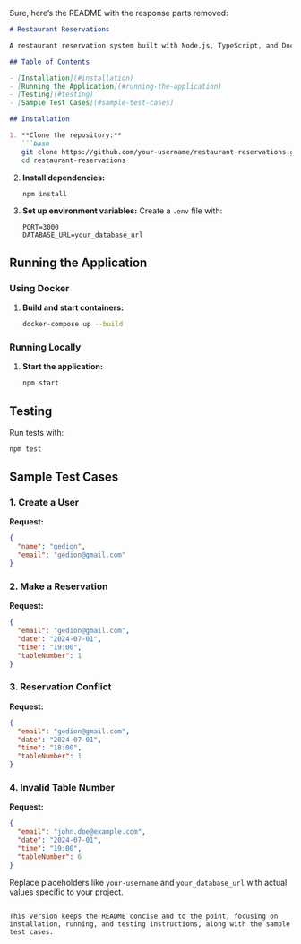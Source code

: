 Sure, here’s the README with the response parts removed:

```markdown
# Restaurant Reservations

A restaurant reservation system built with Node.js, TypeScript, and Docker.

## Table of Contents

- [Installation](#installation)
- [Running the Application](#running-the-application)
- [Testing](#testing)
- [Sample Test Cases](#sample-test-cases)

## Installation

1. **Clone the repository:**
   ```bash
   git clone https://github.com/your-username/restaurant-reservations.git
   cd restaurant-reservations
   ```

2. **Install dependencies:**
   ```bash
   npm install
   ```

3. **Set up environment variables:**
   Create a `.env` file with:
   ```plaintext
   PORT=3000
   DATABASE_URL=your_database_url
   ```

## Running the Application

### Using Docker

1. **Build and start containers:**
   ```bash
   docker-compose up --build
   ```

### Running Locally

1. **Start the application:**
   ```bash
   npm start
   ```

## Testing

Run tests with:
```bash
npm test
```

## Sample Test Cases

### 1. Create a User
**Request:**
```json
{
  "name": "gedion",
  "email": "gedion@gmail.com"
}
```

### 2. Make a Reservation
**Request:**
```json
{
  "email": "gedion@gmail.com",
  "date": "2024-07-01",
  "time": "19:00",
  "tableNumber": 1
}
```

### 3. Reservation Conflict
**Request:**
```json
{
  "email": "gedion@gmail.com",
  "date": "2024-07-01",
  "time": "18:00",
  "tableNumber": 1
}
```

### 4. Invalid Table Number
**Request:**
```json
{
  "email": "john.doe@example.com",
  "date": "2024-07-01",
  "time": "19:00",
  "tableNumber": 6
}
```

Replace placeholders like `your-username` and `your_database_url` with actual values specific to your project.
```

This version keeps the README concise and to the point, focusing on installation, running, and testing instructions, along with the sample test cases.
